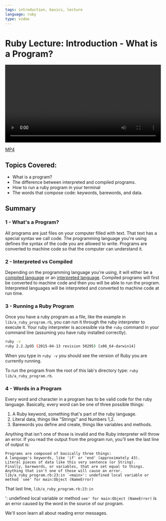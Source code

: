 ```yaml
---
tags: introduction, basics, lecture
language: ruby
type: video
---
```


# Ruby Lecture: Introduction - What is a Program?

<video controls width="100%">
  <source src="http://flatiron-videos.s3.amazonaws.com/ironboard/ruby/ruby-lecture-what-is-a-program/ruby-lecture-what-is-a-program.mp4" type="video/mp4" >
    The video accompanying this lab is best enjoyed on Learn.co
</video>

[MP4](http://flatiron-videos.s3.amazonaws.com/ironboard/ruby/ruby-lecture-what-is-a-program/ruby-lecture-what-is-a-program.mp4)

## Topics Covered:

* What is a program?
* The difference between interpreted and compiled programs.
* How to run a ruby program in your terminal
* The words that compose code: keywords, barewords, and data.

## Summary

### 1 - What's a Program?

All programs are just files on your computer filled with text. That text has a special syntax we call code. The programming language you're using defines the syntax of the code you are allowed to write. Programs are converted to machine code so that the computer can understand it. 

### 2 - Interpreted vs Compiled

Depending on the programming language you're using, it will either be a [compiled language](http://en.wikipedia.org/wiki/Compiled_language) or an [interpreted language](http://en.wikipedia.org/wiki/Interpreted_language). Compiled programs will first be converted to machine code and then you will be able to run the program. Interpreted languages will be interpreted and converted to machine code at run time.

### 3 - Running a Ruby Program

Once you have a ruby program as a file, like the example in `lib/a_ruby_program.rb`, you can run it through the ruby interpreter to execute it. Your ruby interpreter is accessible via the `ruby` command in your command line (assuming you have ruby installed correctly).

```bash
ruby -v
ruby 2.2.2p95 (2015-04-13 revision 50295) [x86_64-darwin14]
```

When you type in `ruby -v` you should see the version of Ruby you are currently running.

To run the program from the root of this lab's directory type: `ruby lib/a_ruby_program.rb`.

### 4 - Words in a Program

Every word and character in a program has to be valid code for the ruby language. Basically, every word can be one of three possible things:

1. A Ruby keyword, something that's part of the ruby language.
2. Literal data, things like "Strings" and Numbers 1,2.
3. Barewords you define and create, things like variables and methods.

Anything that isn't one of those is invalid and the Ruby interpreter will throw an error. If you read the output from the program run, you'll see the last line of output is:

```
Programs are composed of basically three things:
A language's keywords, like 'if' or 'end' (approximately 43).
Literal pieces of data like this very sentence (or String).
Finally, barewords, or variables, that are set equal to things.
Anything that isn't one of those will cause an error.
lib/a_ruby_program.rb:23:in `<main>': undefined local variable or method `see' for main:Object (NameError)
```

That last line, `lib/a_ruby_program.rb:23:in `<main>': undefined local variable or method `see' for main:Object (NameError)` is an error caused by the word in the source of our program. 

We'll soon learn all about reading error messages.
